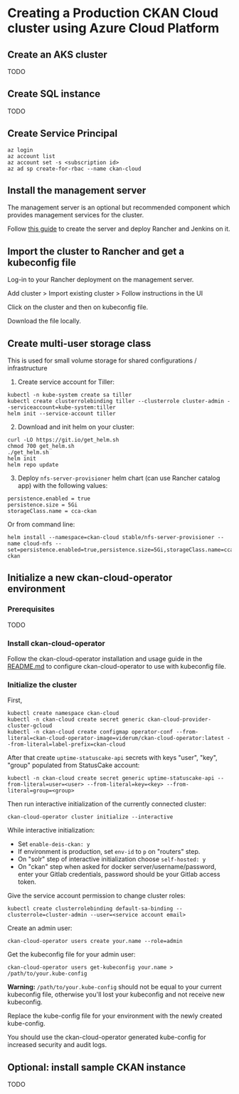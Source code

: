# Creating a Production CKAN Cloud cluster using Azure Cloud Platform

## Create an AKS cluster
TODO

## Create SQL instance
TODO

## Create Service Principal
```
az login
az account list
az account set -s <subscription id>
az ad sp create-for-rbac --name ckan-cloud
```

## Install the management server

The management server is an optional but recommended component which provides management services for the cluster.

Follow [this guide](https://github.com/ViderumGlobal/ckan-cloud-cluster/blob/master/docs/MANAGEMENT.md) to create the server and deploy Rancher and Jenkins on it.

## Import the cluster to Rancher and get a kubeconfig file

Log-in to your Rancher deployment on the management server.

Add cluster > Import existing cluster > Follow instructions in the UI

Click on the cluster and then on kubeconfig file.

Download the file locally.

## Create multi-user storage class

This is used for small volume storage for shared configurations / infrastructure

1. Create service account for Tiller:
```
kubectl -n kube-system create sa tiller
kubectl create clusterrolebinding tiller --clusterrole cluster-admin --serviceaccount=kube-system:tiller
helm init --service-account tiller
```

2. Download and init helm on your cluster:
```
curl -LO https://git.io/get_helm.sh
chmod 700 get_helm.sh
./get_helm.sh
helm init
helm repo update
```

3. Deploy `nfs-server-provisioner` helm chart (can use Rancher catalog app) with the following values:
```
persistence.enabled = true
persistence.size = 5Gi
storageClass.name = cca-ckan
```

Or from command line:
```
helm install --namespace=ckan-cloud stable/nfs-server-provisioner --name cloud-nfs --set=persistence.enabled=true,persistence.size=5Gi,storageClass.name=cca-ckan
```

## Initialize a new ckan-cloud-operator environment

### Prerequisites
TODO

### Install ckan-cloud-operator
Follow the ckan-cloud-operator installation and usage guide in the [README.md](/README.md) to configure ckan-cloud-operator to use with kubeconfig file.

### Initialize the cluster
First,
```
kubectl create namespace ckan-cloud
kubectl -n ckan-cloud create secret generic ckan-cloud-provider-cluster-gcloud
kubectl -n ckan-cloud create configmap operator-conf --from-literal=ckan-cloud-operator-image=viderum/ckan-cloud-operator:latest --from-literal=label-prefix=ckan-cloud
```

After that create `uptime-statuscake-api` secrets with keys "user", "key", "group" populated from StatusCake account:
```
kubectl -n ckan-cloud create secret generic uptime-statuscake-api --from-literal=user=<user> --from-literal=key=<key> --from-literal=group=<group>
```

Then run interactive initialization of the currently connected cluster:
```
ckan-cloud-operator cluster initialize --interactive
```

While interactive initialization:
- Set `enable-deis-ckan: y`
- If environment is production, set `env-id` to `p` on "routers" step.
- On "solr" step of interactive initialization choose `self-hosted: y`
- On "ckan" step when asked for docker server/username/password, enter your Gitlab credentials, password should be your Gitlab access token.


Give the service account permission to change cluster roles:
```
kubectl create clusterrolebinding default-sa-binding --clusterrole=cluster-admin --user=<service account email>
```

Create an admin user:

```
ckan-cloud-operator users create your.name --role=admin
```

Get the kubeconfig file for your admin user:
```
ckan-cloud-operator users get-kubeconfig your.name > /path/to/your.kube-config
```
**Warning:** `/path/to/your.kube-config` should not be equal to your current kubeconfig file, otherwise you'll lost your kubeconfig and not receive new kubeconfig. 

Replace the kube-config file for your environment with the newly created kube-config.

You should use the ckan-cloud-operator generated kube-config for increased security and audit logs.

## Optional: install sample CKAN instance
TODO
